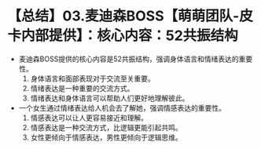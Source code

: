 # 【总结】03.麦迪森BOSS【萌萌团队-皮卡内部提供】：核心内容：52共振结构

-   麦迪森BOSS提供的核心内容是52共振结构，强调身体语言和情绪表达的重要性。
    1.  身体语言和面部表现对于交流至关重要。
    2.  情绪表达是一种重要的交流方式。
    3.  情绪表达和身体语言可以帮助人们更好地理解彼此。
-   一个女生通过情绪表达给人机会去了解她，强调情感表达的重要性。
    1.  情感表达可以让人更容易接近和理解。
    2.  情感表达是一种交流方式，比逻辑更能引起共鸣。
    3.  女性更倾向于情感表达，男性更倾向于逻辑思维。
